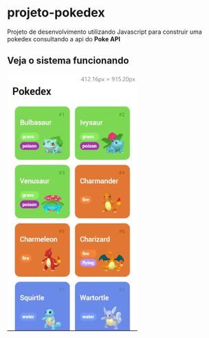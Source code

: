 # projeto-pokedex

Projeto de desenvolvimento utilizando Javascript para construir uma pokedex consultando a api do **Poke API**

## Veja o sistema funcionando

![](assets/images/poke.gif)

